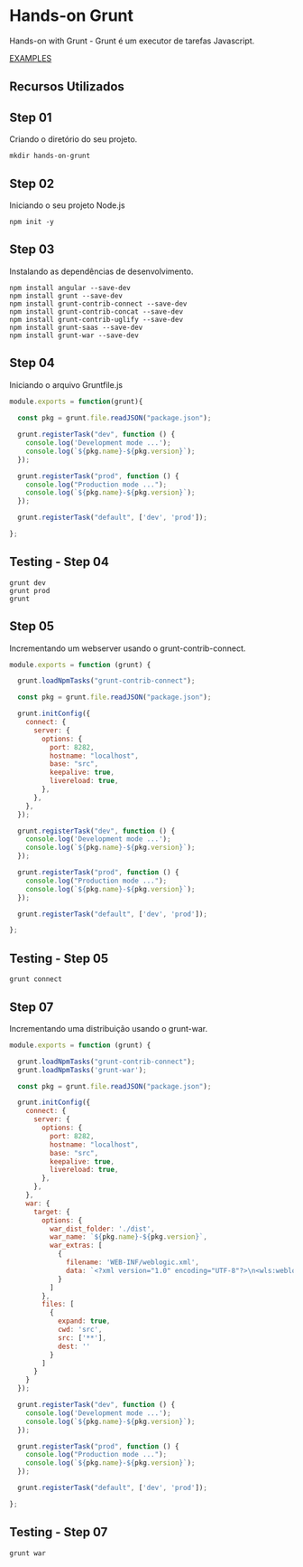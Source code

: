 # Hands-on Grunt

Hands-on with Grunt - Grunt é um executor de tarefas Javascript.

[EXAMPLES](https://www.youtube.com/playlist?list=PL4cUxeGkcC9j85fkVyCzCMJDfteLtrl_y)

## Recursos Utilizados



## Step 01

Criando o diretório do seu projeto.

```shell
mkdir hands-on-grunt
```

## Step 02

Iniciando o seu projeto Node.js

```shell
npm init -y
```

## Step 03

Instalando as dependências de desenvolvimento.

```shell
npm install angular --save-dev
npm install grunt --save-dev
npm install grunt-contrib-connect --save-dev
npm install grunt-contrib-concat --save-dev
npm install grunt-contrib-uglify --save-dev
npm install grunt-saas --save-dev
npm install grunt-war --save-dev
```

## Step 04

Iniciando o arquivo Gruntfile.js

```javascript
module.exports = function(grunt){
    
  const pkg = grunt.file.readJSON("package.json");

  grunt.registerTask("dev", function () {
    console.log('Development mode ...');
    console.log(`${pkg.name}-${pkg.version}`);
  });

  grunt.registerTask("prod", function () {
    console.log("Production mode ...");
    console.log(`${pkg.name}-${pkg.version}`);
  });

  grunt.registerTask("default", ['dev', 'prod']);

};
```

## Testing - Step 04

```shell
grunt dev
grunt prod
grunt
```

## Step 05

Incrementando um webserver usando o grunt-contrib-connect.

```javascript
module.exports = function (grunt) {

  grunt.loadNpmTasks("grunt-contrib-connect");

  const pkg = grunt.file.readJSON("package.json");

  grunt.initConfig({
    connect: {
      server: {
        options: {
          port: 8282,
          hostname: "localhost",
          base: "src",
          keepalive: true,
          livereload: true,
        },
      },
    },
  });

  grunt.registerTask("dev", function () {
    console.log('Development mode ...');
    console.log(`${pkg.name}-${pkg.version}`);
  });

  grunt.registerTask("prod", function () {
    console.log("Production mode ...");
    console.log(`${pkg.name}-${pkg.version}`);
  });

  grunt.registerTask("default", ['dev', 'prod']);

};

```

## Testing - Step 05

```shell
grunt connect
```

## Step 07

Incrementando uma distribuição usando o grunt-war.

```javascript
module.exports = function (grunt) {

  grunt.loadNpmTasks("grunt-contrib-connect");
  grunt.loadNpmTasks('grunt-war');

  const pkg = grunt.file.readJSON("package.json");

  grunt.initConfig({
    connect: {
      server: {
        options: {
          port: 8282,
          hostname: "localhost",
          base: "src",
          keepalive: true,
          livereload: true,
        },
      },
    },
    war: {
      target: {
        options: {
          war_dist_folder: './dist',
          war_name: `${pkg.name}-${pkg.version}`,
          war_extras: [ 
            {
              filename: 'WEB-INF/weblogic.xml', 
              data: `<?xml version="1.0" encoding="UTF-8"?>\n<wls:weblogic-web-app xmlns:wls="http://xmlns.oracle.com/weblogic/weblogic-web-app" xmlns:xsi="http://www.w3.org/2001/XMLSchema-instance" xsi:schemaLocation="http://java.sun.com/xml/ns/javaee http://java.sun.com/xml/ns/javaee/web-app_3_0.xsd http://xmlns.oracle.com/weblogic/weblogic-web-app http://xmlns.oracle.com/weblogic/weblogic-web-app/1.9/weblogic-web-app.xsd">\n<wls:context-root>${pkg.name}</wls:context-root>\n</wls:weblogic-web-app>`
            }
          ]
        },
        files: [
          {
            expand: true,
            cwd: 'src',
            src: ['**'],
            dest: ''
          }
        ]
      }
    }
  });

  grunt.registerTask("dev", function () {
    console.log('Development mode ...');
    console.log(`${pkg.name}-${pkg.version}`);
  });

  grunt.registerTask("prod", function () {
    console.log("Production mode ...");
    console.log(`${pkg.name}-${pkg.version}`);
  });

  grunt.registerTask("default", ['dev', 'prod']);

};

```

## Testing - Step 07

```shell
grunt war
```
